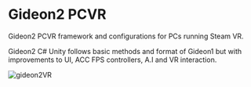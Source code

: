 # Gideon2 PCVR
Gideon2 PCVR framework and configurations for PCs running Steam VR.

Gideon2 C# Unity follows basic methods and format of Gideon1 but with improvements to UI, ACC FPS controllers, A.I and VR interaction.

![gideon2VR](https://github.com/AlienCyberCoat/Gideon2-VR/assets/77039180/f7c2100d-b587-4b1b-b9e9-353efe662b22)





